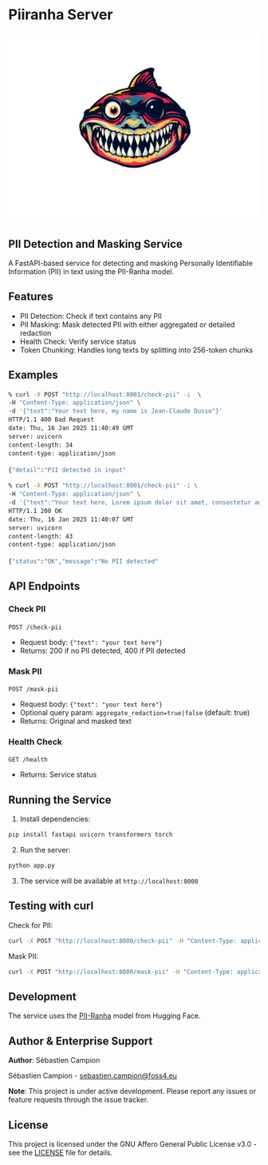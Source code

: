 # Piiranha Server

![PII-Ranha Logo](logo.png)
## PII Detection and Masking Service

A FastAPI-based service for detecting and masking Personally Identifiable Information (PII) in text using the PII-Ranha model.

## Features

- PII Detection: Check if text contains any PII
- PII Masking: Mask detected PII with either aggregated or detailed redaction
- Health Check: Verify service status
- Token Chunking: Handles long texts by splitting into 256-token chunks

## Examples


```bash
% curl -X POST "http://localhost:8001/check-pii" -i  \
-H "Content-Type: application/json" \
-d '{"text":"Your text here, my name is Jean-Claude Dusse"}'
HTTP/1.1 400 Bad Request
date: Thu, 16 Jan 2025 11:40:49 GMT
server: uvicorn
content-length: 34
content-type: application/json

{"detail":"PII detected in input"
```
```bash
% curl -X POST "http://localhost:8001/check-pii" -i \
-H "Content-Type: application/json" \
-d '{"text":"Your text here, Lorem ipsum dolor sit amet, consectetur adipiscing elit"}'
HTTP/1.1 200 OK
date: Thu, 16 Jan 2025 11:40:07 GMT
server: uvicorn
content-length: 43
content-type: application/json

{"status":"OK","message":"No PII detected"
```



## API Endpoints

### Check PII
`POST /check-pii`
- Request body: `{"text": "your text here"}`
- Returns: 200 if no PII detected, 400 if PII detected

### Mask PII
`POST /mask-pii`
- Request body: `{"text": "your text here"}`
- Optional query param: `aggregate_redaction=true|false` (default: true)
- Returns: Original and masked text

### Health Check
`GET /health`
- Returns: Service status

## Running the Service

1. Install dependencies:
```bash
pip install fastapi uvicorn transformers torch
```

2. Run the server:
```bash
python app.py
```

3. The service will be available at `http://localhost:8000`

## Testing with curl

Check for PII:
```bash
curl -X POST "http://localhost:8000/check-pii" -H "Content-Type: application/json" -d '{"text":"Your text here"}'
```

Mask PII:
```bash
curl -X POST "http://localhost:8000/mask-pii" -H "Content-Type: application/json" -d '{"text":"Your text here"}'
```

## Development

The service uses the [PII-Ranha](https://huggingface.co/iiiorg/piiranha-v1-detect-personal-information) model from Hugging Face.


## Author & Enterprise Support

**Author**: Sébastien Campion 

Sébastien Campion - sebastien.campion@foss4.eu

**Note**: This project is under active development. Please report any issues or feature requests through the issue tracker.

## License

This project is licensed under the GNU Affero General Public License v3.0 - see the [LICENSE](LICENSE) file for details.
